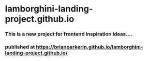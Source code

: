 # lamborghini-landing-project.github.io
### This is a new project for frontend inspiration ideas....

### published at https://brianparkerin.github.io/lamborghini-landing-project.github.io/

